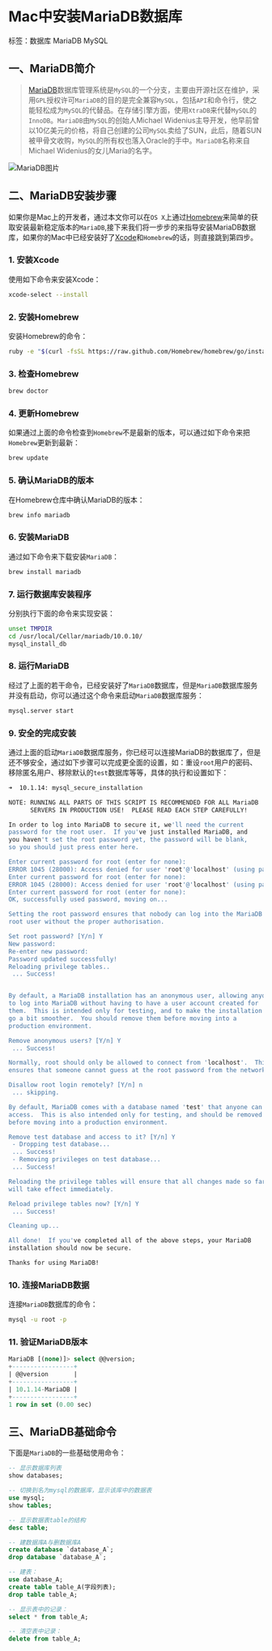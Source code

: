 # Mac中安装MariaDB数据库

标签：数据库 MariaDB MySQL

## 一、MariaDB简介

> [MariaDB][1]数据库管理系统是`MySQL`的一个分支，主要由开源社区在维护，采用`GPL`授权许可`MariaDB`的目的是完全兼容`MySQL`，包括`API`和命令行，使之能轻松成为`MySQL`的代替品。在存储引擎方面，使用`XtraDB`来代替`MySQL`的`InnoDB`。`MariaDB`由`MySQL`的创始人Michael Widenius主导开发，他早前曾以10亿美元的价格，将自己创建的公司`MySQL`卖给了SUN，此后，随着SUN被甲骨文收购，`MySQL`的所有权也落入Oracle的手中。`MariaDB`名称来自Michael Widenius的女儿Maria的名字。

![MariaDB图片][2]

## 二、MariaDB安装步骤

如果你是Mac上的开发者，通过本文你可以在`OS X`上通过[Homebrew][3]来简单的获取安装最新稳定版本的`MariaDB`,接下来我们将一步步的来指导安装MariaDB数据库，如果你的Mac中已经安装好了[Xcode][4]和`Homebrew`的话，则直接跳到第四步。

### 1. 安装Xcode

使用如下命令来安装Xcode：

```bash
xcode-select --install
```

### 2. 安装Homebrew

安装Homebrew的命令：

```bash
ruby -e "$(curl -fsSL https://raw.github.com/Homebrew/homebrew/go/install)"
```

### 3. 检查Homebrew

```bash
brew doctor
```

### 4. 更新Homebrew

如果通过上面的命令检查到`Homebrew`不是最新的版本，可以通过如下命令来把`Homebrew`更新到最新：

```bash
brew update
```

### 5. 确认MariaDB的版本

在Homebrew仓库中确认MariaDB的版本：

```bash
brew info mariadb
```

### 6. 安装MariaDB

通过如下命令来下载安装`MariaDB`：

```bash
brew install mariadb
```

### 7. 运行数据库安装程序

分别执行下面的命令来实现安装：

```bash
unset TMPDIR
cd /usr/local/Cellar/mariadb/10.0.10/
mysql_install_db
```

### 8. 运行MariaDB

经过了上面的若干命令，已经安装好了`MariaDB`数据库，但是`MariaDB`数据库服务并没有启动，你可以通过这个命令来启动`MariaDB`数据库服务：

```bash
mysql.server start
```

### 9. 安全的完成安装

通过上面的启动`MariaDB`数据库服务，你已经可以连接MariaDB的数据库了，但是还不够安全，通过如下步骤可以完成更全面的设置，如：重设`root`用户的密码、移除匿名用户、移除默认的`test`数据库等等，具体的执行和设置如下：

```bash
➜  10.1.14: mysql_secure_installation

NOTE: RUNNING ALL PARTS OF THIS SCRIPT IS RECOMMENDED FOR ALL MariaDB
      SERVERS IN PRODUCTION USE!  PLEASE READ EACH STEP CAREFULLY!

In order to log into MariaDB to secure it, we'll need the current
password for the root user.  If you've just installed MariaDB, and
you haven't set the root password yet, the password will be blank,
so you should just press enter here.

Enter current password for root (enter for none):
ERROR 1045 (28000): Access denied for user 'root'@'localhost' (using password: YES)
Enter current password for root (enter for none):
ERROR 1045 (28000): Access denied for user 'root'@'localhost' (using password: YES)
Enter current password for root (enter for none):
OK, successfully used password, moving on...

Setting the root password ensures that nobody can log into the MariaDB
root user without the proper authorisation.

Set root password? [Y/n] Y
New password:
Re-enter new password:
Password updated successfully!
Reloading privilege tables..
 ... Success!


By default, a MariaDB installation has an anonymous user, allowing anyone
to log into MariaDB without having to have a user account created for
them.  This is intended only for testing, and to make the installation
go a bit smoother.  You should remove them before moving into a
production environment.

Remove anonymous users? [Y/n] Y
 ... Success!

Normally, root should only be allowed to connect from 'localhost'.  This
ensures that someone cannot guess at the root password from the network.

Disallow root login remotely? [Y/n] n
 ... skipping.

By default, MariaDB comes with a database named 'test' that anyone can
access.  This is also intended only for testing, and should be removed
before moving into a production environment.

Remove test database and access to it? [Y/n] Y
 - Dropping test database...
 ... Success!
 - Removing privileges on test database...
 ... Success!

Reloading the privilege tables will ensure that all changes made so far
will take effect immediately.

Reload privilege tables now? [Y/n] Y
 ... Success!

Cleaning up...

All done!  If you've completed all of the above steps, your MariaDB
installation should now be secure.

Thanks for using MariaDB!
```

### 10. 连接MariaDB数据

连接`MariaDB`数据库的命令：

```bash
mysql -u root -p
```

### 11. 验证MariaDB版本

```sql
MariaDB [(none)]> select @@version;
+-----------------+
| @@version       |
+-----------------+
| 10.1.14-MariaDB |
+-----------------+
1 row in set (0.00 sec)
```

## 三、MariaDB基础命令

下面是`MariaDB`的一些基础使用命令：

```sql
-- 显示数据库列表
show databases;

-- 切换到名为mysql的数据库，显示该库中的数据表
use mysql;
show tables;

-- 显示数据表table的结构
desc table;

-- 建数据库A与删数据库A
create database `database_A`;
drop database `database_A`;

-- 建表：
use database_A;
create table table_A(字段列表);
drop table table_A;

-- 显示表中的记录：
select * from table_A;

-- 清空表中记录：
delete from table_A;
```

  [1]: https://mariadb.org/
  [2]: http://static.blinkfox.com/mariadb20160716.png
  [3]: http://brew.sh/
  [4]: https://developer.apple.com/xcode/ide/cn/

